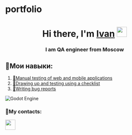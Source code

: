 # portfolio
<h1 align="center">Hi there, I'm <a href="" target="_blank">Ivan</a> 
<img src="https://github.com/blackcater/blackcater/raw/main/images/Hi.gif" height="32"/></h1>
<h3 align="center">I am QA engineer from Moscow</h3>

<h2>🔨Мои навыки:</h2>

<ol class="rounded">
  <li><a href="#">🔹Manual testing of web and mobile applications</a></li>
  <li><a href="#">🔹Drawing up and testing using a checklist</a></li>
  <li><a href="#">🔹Writing bug reports</a></li>
</ol>

![Godot Engine](https://img.shields.io/badge/GODOT-%23FFFFFF.svg?style=for-the-badge&logo=godot-engine)

<h3 align="left">💬My contacts:</h3>

<a href="https://t.me/jeanivanyu"><img src="https://img.shields.io/badge/Telegram-2CA5E0?style=for-the-badge&logo=telegram&logoColor=white" height="32"/></a>
